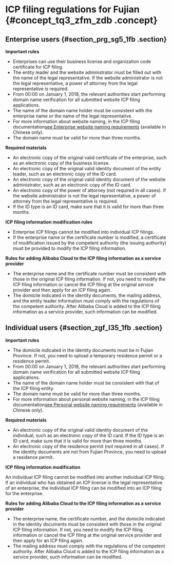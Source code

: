 # ICP filing regulations for Fujian {#concept_tq3_zfm_zdb .concept}

## Enterprise users {#section_prg_sg5_1fb .section}

 **Important rules** 

-   Enterprises can use their business license and organization code certificate for ICP filing.
-   The entity leader and the website administrator must be filled out with the name of the legal representative. If the website administrator is not the legal representative, a power of attorney from the legal representative is required.
-   From 00:00 on January 1, 2018, the relevant authorities start performing domain name verification for all submitted website ICP filing applications.
-   The name of the domain name holder must be consistent with the enterprise name or the name of the legal representative.
-   For more information about website naming, in the ICP filing documentation[see Enterprise website naming requirements](https://help.aliyun.com/knowledge_detail/36948.html#title-yw5-zl7-utv) \(available in Chinese only\).
-   The domain name must be valid for more than three months.

 **Required materials** 

-   An electronic copy of the original valid certificate of the enterprise, such as an electronic copy of the business license.
-   An electronic copy of the original valid identity document of the entity leader, such as an electronic copy of the ID card.
-   An electronic copy of the original valid identity document of the website administrator, such as an electronic copy of the ID card.
-   An electronic copy of the power of attorney \(not required in all cases\). If the website administrator is not the legal representative, a power of attorney from the legal representative is required.
-   If the ID type is an ID card, make sure that it is valid for more than three months.

 **ICP filing information modification rules** 

-   Enterprise ICP filings cannot be modified into individual ICP filings.
-   If the enterprise name or the certificate number is modified, a certificate of modification issued by the competent authority \(the issuing authority\) must be provided to modify the ICP filing information.

 **Rules for adding Alibaba Cloud to the ICP filing information as a service provider** 

-   The enterprise name and the certificate number must be consistent with those in the original ICP filing information. If not, you need to modify the ICP filing information or cancel the ICP filing at the original service provider and then apply for an ICP filing again.
-   The domicile indicated in the identity documents, the mailing address, and the entity leader information must comply with the regulations of the competent authority. After Alibaba Cloud is added to the ICP filing information as a service provider, such information can be modified.

## Individual users {#section_zgf_l35_1fb .section}

 **Important rules** 

-   The domicile indicated in the identity documents must be in Fujian Province. If not, you need to upload a temporary residence permit or a residence permit.
-   From 00:00 on January 1, 2018, the relevant authorities start performing domain name verification for all submitted website ICP filing applications.
-   The name of the domain name holder must be consistent with that of the ICP filing entity.
-   The domain name must be valid for more than three months.
-   For more information about personal website naming, in the ICP filing documentation[see Personal website naming requirements](https://help.aliyun.com/knowledge_detail/36948.html#title-lhm-b1g-ehx) \(available in Chinese only\).

 **Required materials** 

-   An electronic copy of the original valid identity document of the individual, such as an electronic copy of the ID card. If the ID type is an ID card, make sure that it is valid for more than three months.
-   An electronic copy of the residence permit \(not required in all cases\). If the identity documents are not from Fujian Province, you need to upload a residence permit.

 **ICP filing information modification** 

An individual ICP filing cannot be modified into another individual ICP filing. If an individual who has obtained an ICP license is the legal representative of an enterprise, the individual ICP filing can be modified into an ICP filing for the enterprise.

 **Rules for adding Alibaba Cloud to the ICP filing information as a service provider** 

-   The enterprise name, the certificate number, and the domicile indicated in the identity documents must be consistent with those in the original ICP filing information. If not, you need to modify the ICP filing information or cancel the ICP filing at the original service provider and then apply for an ICP filing again.
-   The mailing address must comply with the regulations of the competent authority. After Alibaba Cloud is added to the ICP filing information as a service provider, such information can be modified.

